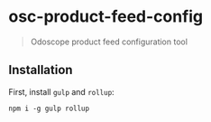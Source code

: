 # osc-product-feed-config

> Odoscope product feed configuration tool

## Installation

First, install `gulp` and `rollup`:

```
npm i -g gulp rollup
```
